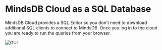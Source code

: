 # MindsDB Cloud as a SQL Database

MindsDB Cloud provides a SQL Editor so you don't need to download additional SQL clients to connect to MindsDB. Once you log in to the cloud you are ready to run the queries from your browser.

![GUI](/assets/cloud/gui_query.png)
